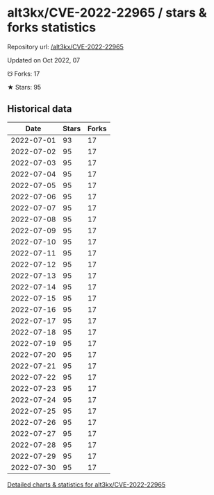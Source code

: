 # alt3kx/CVE-2022-22965 / stars & forks statistics

Repository url: [/alt3kx/CVE-2022-22965](https://github.com/alt3kx/CVE-2022-22965)

Updated on Oct 2022, 07

☋ Forks: 17

★ Stars: 95

## Historical data
| Date | Stars | Forks |
|------|-------|-------|
| 2022-07-01 | 93 | 17 | 
| 2022-07-02 | 95 | 17 | 
| 2022-07-03 | 95 | 17 | 
| 2022-07-04 | 95 | 17 | 
| 2022-07-05 | 95 | 17 | 
| 2022-07-06 | 95 | 17 | 
| 2022-07-07 | 95 | 17 | 
| 2022-07-08 | 95 | 17 | 
| 2022-07-09 | 95 | 17 | 
| 2022-07-10 | 95 | 17 | 
| 2022-07-11 | 95 | 17 | 
| 2022-07-12 | 95 | 17 | 
| 2022-07-13 | 95 | 17 | 
| 2022-07-14 | 95 | 17 | 
| 2022-07-15 | 95 | 17 | 
| 2022-07-16 | 95 | 17 | 
| 2022-07-17 | 95 | 17 | 
| 2022-07-18 | 95 | 17 | 
| 2022-07-19 | 95 | 17 | 
| 2022-07-20 | 95 | 17 | 
| 2022-07-21 | 95 | 17 | 
| 2022-07-22 | 95 | 17 | 
| 2022-07-23 | 95 | 17 | 
| 2022-07-24 | 95 | 17 | 
| 2022-07-25 | 95 | 17 | 
| 2022-07-26 | 95 | 17 | 
| 2022-07-27 | 95 | 17 | 
| 2022-07-28 | 95 | 17 | 
| 2022-07-29 | 95 | 17 | 
| 2022-07-30 | 95 | 17 | 


[Detailed charts & statistics for alt3kx/CVE-2022-22965](https://reviewgithub.com/rep/alt3kx/CVE-2022-22965)

